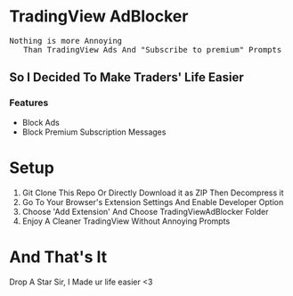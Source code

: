 # TradingView AdBlocker

<pre>
Nothing is more Annoying
   Than TradingView Ads And "Subscribe to premium" Prompts
</pre>
<h2> So I Decided To Make Traders' Life Easier</h2>
<h3>Features</h3>
<ul>
  <li>Block Ads</li>
  <li>Block Premium Subscription Messages</li>
</ul>

# Setup
<ol>
  <li>Git Clone This Repo Or Directly Download it as ZIP Then Decompress it</li>
  <li>Go To Your Browser's Extension Settings And Enable Developer Option</li>
  <li>Choose 'Add Extension' And Choose TradingViewAdBlocker Folder</li>
  <li>Enjoy A Cleaner TradingView Without Annoying Prompts</li>
</ol>

# And That's It
Drop A Star Sir, I Made ur life easier <3
